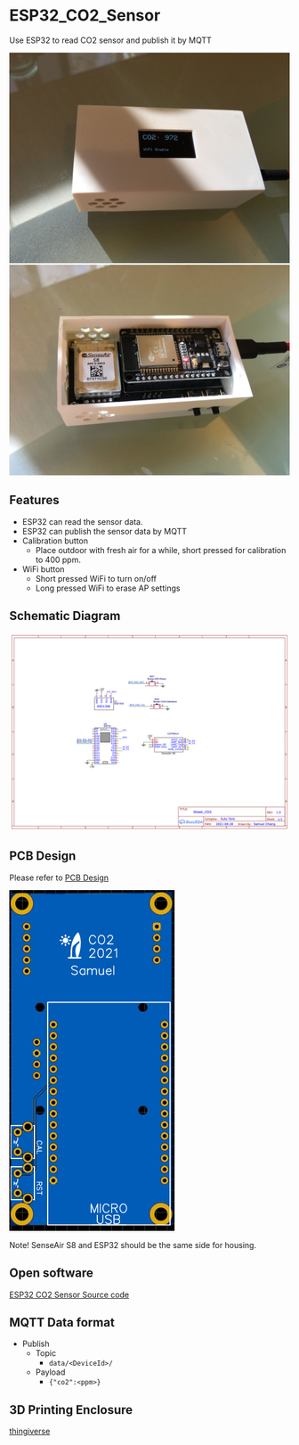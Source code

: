 # ESP32_CO2_Sensor
Use ESP32 to read CO2 sensor and publish it by MQTT

![poc](images/Box.jpg)
![poc](images/Box2.jpg)

## Features
- ESP32 can read the sensor data.
- ESP32 can publish the sensor data by MQTT
- Calibration button
	- Place outdoor with fresh air for a while, short pressed for calibration to 400 ppm.
- WiFi button
	- Short pressed WiFi to turn on/off
	- Long pressed WiFi to erase AP settings

## Schematic Diagram

![schematic](images/Schematic.png)

## PCB Design
Please refer to
[PCB Design](https://oshwlab.com/sychiang0318/dosingbox_copy)

![pcb](images/pcb.png)

Note! SenseAir S8 and ESP32 should be the same side for housing.

## Open software
[ESP32 CO2 Sensor Source code](src/CO2_PCB.ino)

## MQTT Data format
- Publish
	- Topic
		- `data/<DeviceId>/`
	- Payload
		- `{"co2":<ppm>}`

## 3D Printing Enclosure
[thingiverse](https://www.thingiverse.com/thing:5090261)